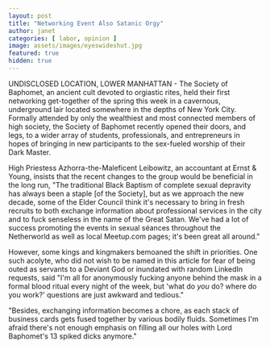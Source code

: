 ```yaml
---
layout: post
title: "Networking Event Also Satanic Orgy"
author: janet
categories: [ labor, opinion ]
image: assets/images/eyeswideshut.jpg
featured: true
hidden: true
---
```


UNDISCLOSED LOCATION, LOWER MANHATTAN - The Society of Baphomet, an ancient cult devoted to orgiastic rites, held their first networking get-together of the spring this week in a cavernous, underground lair located somewhere in the depths of New York City. Formally attended by only the wealthiest and most connected members of high society, the Society of Baphomet recently opened their doors, and legs, to a wider array of students, professionals, and entrepreneurs in hopes of bringing in new participants to the sex-fueled worship of their Dark Master.

High Priestess Azhorra-the-Maleficent Leibowitz, an accountant at Ernst & Young, insists that the recent changes to the group would be beneficial in the long run, "The traditional Black Baptism of complete sexual depravity has always been a staple [of the Society], but as we approach the new decade, some of the Elder Council think it's necessary to bring in fresh recruits to both exchange information about professional services in the city and to fuck senseless in the name of the Great Satan. We've had a lot of success promoting the events in sexual séances throughout the Netherworld as well as local Meetup.com pages; it's been great all around."

However, some kings and kingmakers bemoaned the shift in priorities. One such acolyte, who did not wish to be named in this article for fear of being outed as servants to a Deviant God or inundated with random LinkedIn requests, said "I'm all for anonymously fucking anyone behind the mask in a formal blood ritual every night of the week, but 'what do _you_ do? where do you work?' questions are just awkward and tedious."

"Besides, exchanging information becomes a chore, as each stack of business cards gets fused together by various bodily fluids. Sometimes I'm afraid there's not enough emphasis on filling all our holes with Lord Baphomet's 13 spiked dicks anymore."